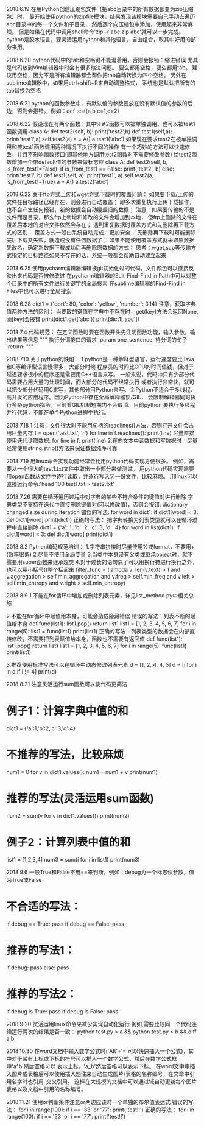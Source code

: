 2018.6.19
在用Python创建压缩包文件（把abc目录中的所有数据都变为zip压缩包）时，
最开始使用python的zipfile模块，结果发现该模块需要自己手动去遍历abc目录中的每一个文件和子目录，
然后逐个向压缩包中添加，使用起来非常麻烦。
但是如果在代码中调用shell命令'zip -r abc.zip abc'就可以一步完成。
python是胶水语言，要灵活运用python和其他语言，自由组合，取其中好用的部分来用。

2018.6.20
python代码中的tab和空格键不能混着用，否则会报错：缩进错误
尤其是代码放到Vim编辑器中时会有很多缩进问题。
要么都用空格，要么都用tab。
建议用空格，因为不是所有编辑器都会帮你把tab自动转换为四个空格。
另外在sublime编辑器中，如果用ctrl+shift+R来自动调整格式，
系统也是默认把所有的tab替换为空格

2018.6.21
python的函数参数中，有默认值的参数要放在没有默认值的参数的后边，否则会报错。
例如：def test(a,b,c=1,d=2)

2018.6.22
假设现在有两个函数：其中test2函数可以被单独调用，也可以被test1函数调用
class A:
	def test2(self, b):
		print('test2',b)
	def test1(self,a):
		print('test1',a)
		self.test2(a)
a = A()
a.test1('abc')
如果现在要求test2在被单独调用和被test1函数调用两种情况下执行不同的操作
有一个巧妙的方法可以快速修改，并且不影响函数接口(即其他地方调用test2函数时不需要修改参数)
给test2函数增加一个带default值的参数来做标志位
class A:
	def test2(self, b, is_from_test1=False):
		if is_from_test1 == False:
			print('test2', b)
		else:
			print('test1', b)
	def test1(self, a):
		print('test1', a)
		self.test2(a, is_from_test1=True)
a = A()
a.test2('abc')

2018.6.22
关于ftp方式上传和wget方式下载时的覆盖问题：
如果要下载/上传的文件在目标路径已经存在，则会进行自动覆盖；
即多次重复执行上传下载操作，也不会产生任何报错，新的数据会自动覆盖旧的数据；
注意：如果要传输的不是文件而是目录，那么ftp上新增和修改的文件会增加到本地，
但ftp上删除的文件在覆盖后本地的对应文件依然会存在；
遇到重复数据时覆盖方式和先删除再下载方式的区别：
覆盖方式一般由系统自动完成，更加安全；
先删除再下载时可能删除完后下载又失败，就造成没有任何数据了；
如果不能使用覆盖方式就采取原数据先改名，确定新数据下载成功后再删除原数据的方式；
思考：wget,scp等传输方式指定的目标路径如果不存在的话，系统一般都会帮助自动建立起来

2018.6.25
使用pycharm编辑器编辑被git初始化过的代码，文件颜色可以直接反映出来代码是否被修改过
在pycharm编辑器的Edit-Find-Find in Path中可以对整个目录中的所有文件进行关键字的全局搜索
在sublime编辑器的Find-Find in Files中也可以进行全局搜索

2018.6.28
dict1 = {'port': 80, 'color': 'yellow', 'number': 3.14}
注意，获取字典值两种方法的区别：
当要取的键值在字典中不存在时，get(key)方法会返回None,而[key]会报错
print(dict1.get('abc'))
print(dict1['abc'])

2018.7.4
代码规范：
在定义函数时要在函数开头先注明函数功能，输入参数，输出结果等信息
"""
执行分词接口的请求
:param one_sentence: 待分词的句子
:return:
"""

2018.7.10
关于python的缺陷：
1.python是一种解释型语言，运行速度要比Java和C等编译型语言慢得多，大部分时候
程序员的时间比CPU的时间值钱，但对于延迟要求很小的程序还是需要用C++语言来写。
一般来说，代码中只有少部分代码需要占用大量的处理时间，而大部分的代码不经常执行
或者执行非常快，就可以把少部分代码用C来写，其他部分用Python来写。
2.Python不适合于多线程、高并发的应用程序。因为Python中存在全局解释器锁/GIL，
会限制解释器同时执行多条python指令，目前看GIL机制短期内不会取消。目前python
要执行多线程并行代码，不能在单个Python进程中执行。

2018.7.18
1.注意：文件很大时不能用句柄的readlines()方法，否则打开文件会占用巨量内存
f = open('test.txt', 'r')
for line in f.readlines():
	print(line)
尽量直接使用迭代读取数据:
for line in f:
	print(line)
2.在向文本中读数据和写数据时，尽量经常使用string.strip()方法来保证数据纯净可靠

2018.7.19
用linux命令实现功能经常会比用python代码实现方便很多。
例如，需要从一个很大的test1.txt文件中取出一小部分来做测试。
用python代码实现需要用open函数从文件中逐行读取，并逐行写入另一份文件，比较麻烦。
用linux可以直接运行命令:'head 100 test1.txt > test2.txt'


2018.7.26
需要在循环遍历过程中对字典的某些不符合条件的键值对进行删除
字典类型不支持在迭代中直接删除键值对(可以修改值)，否则会报错:
dictionary changed size during iteration
错误的写法:
for word in dict1:
    if dict1[word] < 3:
        del dict1[word]
print(dict1)
正确的写法：
把字典转换为列表类型就可以在循环过程中直接删除
dict1 = {'a': 1, 'b': 2, 'c': 3, 'd': 4}
for word in list(dict1):
    if dict1[word] < 3:
        del dict1[word]
print(dict1)

2018.8.2
Python编码规范培训：
1.字符串拼接时尽量使用%或format，不要用+(效率很低)
2.尽量不使用全局变量
3.当类中本身没有父类或继承object时，就不需要用super函数来继承超类
4.对于过长的语句除了可以用换行符进行换行之外，也可以用小括号()整个括起来
filter_func = (lambda v: len(v.text) > 1 and v.aggregation > self.min_aggregation and 
                                v.freq > self.min_freq and v.left > self.min_entropy and v.right > self.min_entropy)


2018.8.9
1.不能在for循环中增加或删除列表元素，详见list_method.py中相关总结

2.不能在for循环中赋值给本身，可能会造成隐藏错误
错误的写法：列表不断的赋值给本身
def func(list1):
    list1.pop()
    return list1
list1 = [1, 2, 3, 4, 5, 6, 7]
for i in range(5):
    list1 = func(list1)
print(list1)
正确的写法：列表类型的数据会在内部直接修改，不需要把列表赋值给本身，函数也不需要有返回值
def func(list1):
    list1.pop()
    return list1
list1 = [1, 2, 3, 4, 5, 6, 7]
for i in range(5):
    func(list1)
print(list1)

3.推荐使用标准写法可以在循环中动态修改列表元素
d = [1, 2, 4, 4, 5]
d = [i for i in d if i != 4]
print(d)


2018.8.21
注意灵活运行sum函数可以使代码更简洁
# 例子1：计算字典中值的和
dict1 = {'a':1,'b':2,'c':3,'d':4}
# 不推荐的写法，比较麻烦
num1 = 0
for v in dict1.values():
    num1 = num1 + v
print(num1)
# 推荐的写法(灵活运用sum函数)
num2 = sum(v for v in dict1.values())
print(num2)
# 例子2：计算列表中值的和
list1 = [1,2,3,4]
num3 = sum(i for i in list1)
print(num3)


2018.9.6
一般True和False不用==来判断，例如：debug为一个标志位参数，值为True或False
# 不合适的写法：
if debug == True:
    pass
if debug == False:
    pass
# 推荐的写法1：
if debug:
    pass
else:
    pass
# 推荐的写法2：
if debug is True:
    pass
if debug is False:
    pass

2018.9.20
灵活运用linux命令来减少实现自动化运行
例如,需要比较同一个代码连续运行两次的结果是否一致：
python test.py > a && python test.py > b && diff a b

2018.10.30
在word文档中输入数学公式时('Alt'+'='可以快速插入一个公式)，其中对于带有上标或下标的符号可以插入一个数学公式，然后在数学公式框中'a^b'然后空格可以
表示上标，'a_b'然后空格可以表示下标。
在word文中中插入图片或表格后可以使用插入题注来自动生成图片/表格的名称编号，在文章中引用名字时也引用-交叉引用。
这样在大规模的文档中可以通过域自动更新每个图片表格以及文档中引用的名称编号。

2018.11.21
使用or判断条件注意or两边应该时一个单独的布尔值表达式
错误的写法：
for i in range(100):
    if i == '33' or '77':
        print('test!!')
正确的写法：
for i in range(100):
    if i == '33' or i == '77':
        print('test!!')